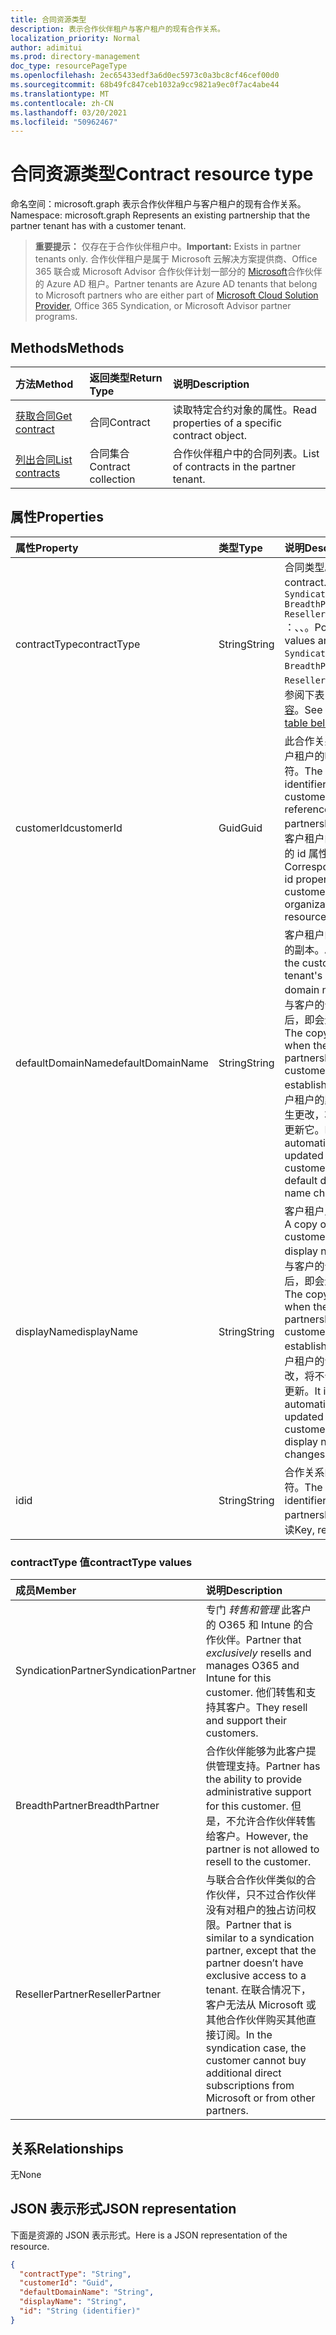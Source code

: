 ```yaml
---
title: 合同资源类型
description: 表示合作伙伴租户与客户租户的现有合作关系。
localization_priority: Normal
author: adimitui
ms.prod: directory-management
doc_type: resourcePageType
ms.openlocfilehash: 2ec65433edf3a6d0ec5973c0a3bc8cf46cef00d0
ms.sourcegitcommit: 68b49fc847ceb1032a9cc9821a9ec0f7ac4abe44
ms.translationtype: MT
ms.contentlocale: zh-CN
ms.lasthandoff: 03/20/2021
ms.locfileid: "50962467"
---
```

# <a name="contract-resource-type"></a><span data-ttu-id="4230e-103">合同资源类型</span><span class="sxs-lookup"><span data-stu-id="4230e-103">Contract resource type</span></span>

<span data-ttu-id="4230e-104">命名空间：microsoft.graph 表示合作伙伴租户与客户租户的现有合作关系。</span><span class="sxs-lookup"><span data-stu-id="4230e-104">Namespace: microsoft.graph Represents an existing partnership that the partner tenant has with a customer tenant.</span></span>

> <span data-ttu-id="4230e-105">**重要提示：** 仅存在于合作伙伴租户中。</span><span class="sxs-lookup"><span data-stu-id="4230e-105">**Important:** Exists in partner tenants only.</span></span> <span data-ttu-id="4230e-106">合作伙伴租户是属于 Microsoft 云解决方案提供商、Office 365 联合或 Microsoft Advisor 合作伙伴计划一部分的 [Microsoft](https://partnercenter.microsoft.com/en-us/partner/programs)合作伙伴的 Azure AD 租户。</span><span class="sxs-lookup"><span data-stu-id="4230e-106">Partner tenants are Azure AD tenants that belong to Microsoft partners who are either part of [Microsoft Cloud Solution Provider](https://partnercenter.microsoft.com/en-us/partner/programs), Office 365 Syndication, or Microsoft Advisor partner programs.</span></span>

## <a name="methods"></a><span data-ttu-id="4230e-107">Methods</span><span class="sxs-lookup"><span data-stu-id="4230e-107">Methods</span></span>

| <span data-ttu-id="4230e-108">方法</span><span class="sxs-lookup"><span data-stu-id="4230e-108">Method</span></span>   | <span data-ttu-id="4230e-109">返回类型</span><span class="sxs-lookup"><span data-stu-id="4230e-109">Return Type</span></span> | <span data-ttu-id="4230e-110">说明</span><span class="sxs-lookup"><span data-stu-id="4230e-110">Description</span></span> |
|:---------------|:--------|:----------|
|[<span data-ttu-id="4230e-111">获取合同</span><span class="sxs-lookup"><span data-stu-id="4230e-111">Get contract</span></span>](../api/contract-get.md) | <span data-ttu-id="4230e-112">合同</span><span class="sxs-lookup"><span data-stu-id="4230e-112">Contract</span></span> |<span data-ttu-id="4230e-113">读取特定合约对象的属性。</span><span class="sxs-lookup"><span data-stu-id="4230e-113">Read properties of a specific contract object.</span></span> |
|[<span data-ttu-id="4230e-114">列出合同</span><span class="sxs-lookup"><span data-stu-id="4230e-114">List contracts</span></span>](../api/contract-list.md) | <span data-ttu-id="4230e-115">合同集合</span><span class="sxs-lookup"><span data-stu-id="4230e-115">Contract collection</span></span> | <span data-ttu-id="4230e-116">合作伙伴租户中的合同列表。</span><span class="sxs-lookup"><span data-stu-id="4230e-116">List of contracts in the partner tenant.</span></span> |

## <a name="properties"></a><span data-ttu-id="4230e-117">属性</span><span class="sxs-lookup"><span data-stu-id="4230e-117">Properties</span></span>
| <span data-ttu-id="4230e-118">属性</span><span class="sxs-lookup"><span data-stu-id="4230e-118">Property</span></span>   | <span data-ttu-id="4230e-119">类型</span><span class="sxs-lookup"><span data-stu-id="4230e-119">Type</span></span> | <span data-ttu-id="4230e-120">说明</span><span class="sxs-lookup"><span data-stu-id="4230e-120">Description</span></span> |
|:---------------|:--------|:----------|
|<span data-ttu-id="4230e-121">contractType</span><span class="sxs-lookup"><span data-stu-id="4230e-121">contractType</span></span>|<span data-ttu-id="4230e-122">String</span><span class="sxs-lookup"><span data-stu-id="4230e-122">String</span></span>|<span data-ttu-id="4230e-123">合同类型。</span><span class="sxs-lookup"><span data-stu-id="4230e-123">Type of contract.</span></span> <span data-ttu-id="4230e-124">可能的值是  `SyndicationPartner` `BreadthPartner` `ResellerPartner` ：、、。</span><span class="sxs-lookup"><span data-stu-id="4230e-124">Possible values are:  `SyndicationPartner`, `BreadthPartner`, `ResellerPartner`.</span></span> <span data-ttu-id="4230e-125">请参阅下表 [中的更多内容](#contracttype-values)。</span><span class="sxs-lookup"><span data-stu-id="4230e-125">See more in the [table below](#contracttype-values).</span></span>|
|<span data-ttu-id="4230e-126">customerId</span><span class="sxs-lookup"><span data-stu-id="4230e-126">customerId</span></span>|<span data-ttu-id="4230e-127">Guid</span><span class="sxs-lookup"><span data-stu-id="4230e-127">Guid</span></span>|<span data-ttu-id="4230e-128">此合作关系引用的客户租户的唯一标识符。</span><span class="sxs-lookup"><span data-stu-id="4230e-128">The unique identifier for the customer tenant referenced by this partnership.</span></span> <span data-ttu-id="4230e-129">对应于客户租户的组织资源的 id 属性。</span><span class="sxs-lookup"><span data-stu-id="4230e-129">Corresponds to the id property of the customer tenant's organization resource.</span></span> |
|<span data-ttu-id="4230e-130">defaultDomainName</span><span class="sxs-lookup"><span data-stu-id="4230e-130">defaultDomainName</span></span>|<span data-ttu-id="4230e-131">String</span><span class="sxs-lookup"><span data-stu-id="4230e-131">String</span></span>|<span data-ttu-id="4230e-132">客户租户的默认域名的副本。</span><span class="sxs-lookup"><span data-stu-id="4230e-132">A copy of the customer tenant's default domain name.</span></span> <span data-ttu-id="4230e-133">建立与客户的合作关系后，即会进行复制。</span><span class="sxs-lookup"><span data-stu-id="4230e-133">The copy is made when the partnership with the customer is established.</span></span> <span data-ttu-id="4230e-134">如果客户租户的默认域名发生更改，将不会自动更新它。</span><span class="sxs-lookup"><span data-stu-id="4230e-134">It is not automatically updated if the customer tenant's default domain name changes.</span></span>|
|<span data-ttu-id="4230e-135">displayName</span><span class="sxs-lookup"><span data-stu-id="4230e-135">displayName</span></span>|<span data-ttu-id="4230e-136">String</span><span class="sxs-lookup"><span data-stu-id="4230e-136">String</span></span>|<span data-ttu-id="4230e-137">客户租户显示名称。</span><span class="sxs-lookup"><span data-stu-id="4230e-137">A copy of the customer tenant's display name.</span></span> <span data-ttu-id="4230e-138">建立与客户的合作关系后，即会进行复制。</span><span class="sxs-lookup"><span data-stu-id="4230e-138">The copy is made when the partnership with the customer is established.</span></span> <span data-ttu-id="4230e-139">如果客户租户的订阅发生更改，将不会显示名称更新。</span><span class="sxs-lookup"><span data-stu-id="4230e-139">It is not automatically updated if the customer tenant's display name changes.</span></span>|
|<span data-ttu-id="4230e-140">id</span><span class="sxs-lookup"><span data-stu-id="4230e-140">id</span></span>|<span data-ttu-id="4230e-141">String</span><span class="sxs-lookup"><span data-stu-id="4230e-141">String</span></span>| <span data-ttu-id="4230e-142">合作关系的唯一标识符。</span><span class="sxs-lookup"><span data-stu-id="4230e-142">The unique identifier for the partnership.</span></span> <span data-ttu-id="4230e-143">键，只读</span><span class="sxs-lookup"><span data-stu-id="4230e-143">Key, read-only</span></span> |

### <a name="contracttype-values"></a><span data-ttu-id="4230e-144">contractType 值</span><span class="sxs-lookup"><span data-stu-id="4230e-144">contractType values</span></span>

|<span data-ttu-id="4230e-145">成员</span><span class="sxs-lookup"><span data-stu-id="4230e-145">Member</span></span>|<span data-ttu-id="4230e-146">说明</span><span class="sxs-lookup"><span data-stu-id="4230e-146">Description</span></span>|
|:---|:---|
|<span data-ttu-id="4230e-147">SyndicationPartner</span><span class="sxs-lookup"><span data-stu-id="4230e-147">SyndicationPartner</span></span>|<span data-ttu-id="4230e-148">专门 *转售和管理* 此客户的 O365 和 Intune 的合作伙伴。</span><span class="sxs-lookup"><span data-stu-id="4230e-148">Partner that *exclusively* resells and manages O365 and Intune for this customer.</span></span> <span data-ttu-id="4230e-149">他们转售和支持其客户。</span><span class="sxs-lookup"><span data-stu-id="4230e-149">They resell and support their customers.</span></span>|
|<span data-ttu-id="4230e-150">BreadthPartner</span><span class="sxs-lookup"><span data-stu-id="4230e-150">BreadthPartner</span></span>|<span data-ttu-id="4230e-151">合作伙伴能够为此客户提供管理支持。</span><span class="sxs-lookup"><span data-stu-id="4230e-151">Partner has the ability to provide administrative support for this customer.</span></span> <span data-ttu-id="4230e-152">但是，不允许合作伙伴转售给客户。</span><span class="sxs-lookup"><span data-stu-id="4230e-152">However, the partner is not allowed to resell to the customer.</span></span>|
|<span data-ttu-id="4230e-153">ResellerPartner</span><span class="sxs-lookup"><span data-stu-id="4230e-153">ResellerPartner</span></span>|<span data-ttu-id="4230e-154">与联合合作伙伴类似的合作伙伴，只不过合作伙伴没有对租户的独占访问权限。</span><span class="sxs-lookup"><span data-stu-id="4230e-154">Partner that is similar to a syndication partner, except that the partner doesn’t have exclusive access to a tenant.</span></span> <span data-ttu-id="4230e-155">在联合情况下，客户无法从 Microsoft 或其他合作伙伴购买其他直接订阅。</span><span class="sxs-lookup"><span data-stu-id="4230e-155">In the syndication case, the customer cannot buy additional direct subscriptions from Microsoft or from other partners.</span></span>|

## <a name="relationships"></a><span data-ttu-id="4230e-156">关系</span><span class="sxs-lookup"><span data-stu-id="4230e-156">Relationships</span></span>
<span data-ttu-id="4230e-157">无</span><span class="sxs-lookup"><span data-stu-id="4230e-157">None</span></span>


## <a name="json-representation"></a><span data-ttu-id="4230e-158">JSON 表示形式</span><span class="sxs-lookup"><span data-stu-id="4230e-158">JSON representation</span></span>
<span data-ttu-id="4230e-159">下面是资源的 JSON 表示形式。</span><span class="sxs-lookup"><span data-stu-id="4230e-159">Here is a JSON representation of the resource.</span></span>

<!--{
  "blockType": "resource",
  "openType": true,
  "optionalProperties": [],
  "keyProperty": "id",
  "baseType": "microsoft.graph.directoryObject",
  "@odata.type": "microsoft.graph.contract"
}-->

```json
{
  "contractType": "String",
  "customerId": "Guid",
  "defaultDomainName": "String",
  "displayName": "String",
  "id": "String (identifier)"
}

```

<!-- uuid: 8fcb5dbc-d5aa-4681-8e31-b001d5168d79
2015-10-25 14:57:30 UTC -->
<!-- {
  "type": "#page.annotation",
  "description": "Contract resource",
  "keywords": "",
  "section": "documentation",
  "tocPath": ""
}-->

